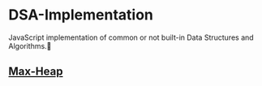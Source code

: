 # DSA-Implementation
JavaScript implementation of common or not built-in Data Structures and Algorithms.🏅 


## [Max-Heap](https://github.com/BahiHabash/DSA-Implementation/blob/main/Max-Heap)
